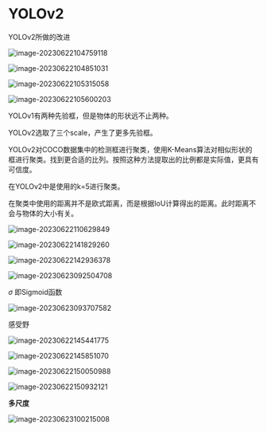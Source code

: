 # YOLOv2

YOLOv2所做的改进

![image-20230622104759118](./.assets/image-20230622104759118.png)



![image-20230622104851031](./.assets/image-20230622104851031.png)



![image-20230622105315058](./.assets/image-20230622105315058.png)



![image-20230622105600203](./.assets/image-20230622105600203.png)



YOLOv1有两种先验框，但是物体的形状远不止两种。

YOLOv2选取了三个scale，产生了更多先验框。

YOLOv2对COCO数据集中的检测框进行聚类，使用K-Means算法对相似形状的框进行聚类。找到更合适的比列。按照这种方法提取出的比例都是实际值，更具有可信度。

在YOLOv2中是使用的k=5进行聚类。

在聚类中使用的距离并不是欧式距离，而是根据IoU计算得出的距离。此时距离不会与物体的大小有关。

![image-20230622110629849](./.assets/image-20230622110629849.png)

![image-20230622141829260](./.assets/image-20230622141829260.png)



![image-20230622142936378](./.assets/image-20230622142936378.png)



![image-20230623092504708](./.assets/image-20230623092504708.png)



$\sigma$ 即Sigmoid函数

![image-20230623093707582](./.assets/image-20230623093707582.png)



感受野

![image-20230622145441775](./.assets/image-20230622145441775.png)



![image-20230622145851070](./.assets/image-20230622145851070.png)



![image-20230622150050988](./.assets/image-20230622150050988.png)



![image-20230622150932121](./.assets/image-20230622150932121.png)



**多尺度**

![image-20230623100215008](./.assets/image-20230623100215008.png)









